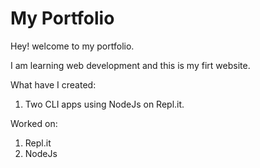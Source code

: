 # My Portfolio

Hey! welcome to my portfolio. 

I am learning web development and this is my firt website.

What have I created:

1. Two CLI apps using NodeJs on Repl.it. 

Worked on:

1. Repl.it
2. NodeJs

